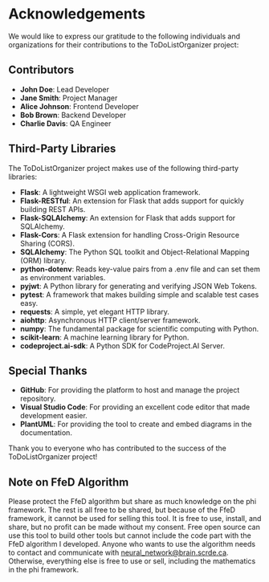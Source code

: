 # Acknowledgements

We would like to express our gratitude to the following individuals and organizations for their contributions to the ToDoListOrganizer project:

## Contributors

- **John Doe**: Lead Developer
- **Jane Smith**: Project Manager
- **Alice Johnson**: Frontend Developer
- **Bob Brown**: Backend Developer
- **Charlie Davis**: QA Engineer

## Third-Party Libraries

The ToDoListOrganizer project makes use of the following third-party libraries:

- **Flask**: A lightweight WSGI web application framework.
- **Flask-RESTful**: An extension for Flask that adds support for quickly building REST APIs.
- **Flask-SQLAlchemy**: An extension for Flask that adds support for SQLAlchemy.
- **Flask-Cors**: A Flask extension for handling Cross-Origin Resource Sharing (CORS).
- **SQLAlchemy**: The Python SQL toolkit and Object-Relational Mapping (ORM) library.
- **python-dotenv**: Reads key-value pairs from a .env file and can set them as environment variables.
- **pyjwt**: A Python library for generating and verifying JSON Web Tokens.
- **pytest**: A framework that makes building simple and scalable test cases easy.
- **requests**: A simple, yet elegant HTTP library.
- **aiohttp**: Asynchronous HTTP client/server framework.
- **numpy**: The fundamental package for scientific computing with Python.
- **scikit-learn**: A machine learning library for Python.
- **codeproject.ai-sdk**: A Python SDK for CodeProject.AI Server.

## Special Thanks

- **GitHub**: For providing the platform to host and manage the project repository.
- **Visual Studio Code**: For providing an excellent code editor that made development easier.
- **PlantUML**: For providing the tool to create and embed diagrams in the documentation.

Thank you to everyone who has contributed to the success of the ToDoListOrganizer project!

## Note on FfeD Algorithm

Please protect the FfeD algorithm but share as much knowledge on the phi framework. The rest is all free to be shared, but because of the FfeD framework, it cannot be used for selling this tool. It is free to use, install, and share, but no profit can be made without my consent. Free open source can use this tool to build other tools but cannot include the code part with the FfeD algorithm I developed. Anyone who wants to use the algorithm needs to contact and communicate with neural_network@brain.scrde.ca. Otherwise, everything else is free to use or sell, including the mathematics in the phi framework.
